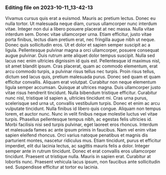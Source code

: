 

### Editing file on 2023-10-11_13-42-13

Vivamus cursus quis erat a euismod. Mauris ac pretium lectus. Donec eu nulla tortor. Ut malesuada neque diam, cursus ullamcorper nunc interdum vitae. Integer non dui a libero posuere placerat at nec massa. Nulla vitae interdum sem. Donec vitae ullamcorper urna. Etiam efficitur, justo vitae porta finibus, lectus diam pretium erat, nec fringilla augue nibh ut neque. Donec quis sollicitudin eros. Ut et dolor et sapien semper suscipit ac a ligula. Pellentesque pulvinar magna a orci ullamcorper, posuere consequat augue pulvinar.
Duis rutrum ante aliquet dolor tempus suscipit. Nulla sed lacus nec enim ultricies dignissim id quis est. Pellentesque id maximus nisl, sit amet blandit ipsum. Cras placerat, quam ac commodo elementum, erat arcu commodo turpis, a pulvinar risus tellus nec turpis. Proin risus tellus, dictum sed lacus quis, pretium malesuada purus. Donec sed quam et quam efficitur convallis. Aliquam erat volutpat. Curabitur non neque elementum ligula semper accumsan. Quisque at ultrices magna. Duis ullamcorper justo vitae risus hendrerit tincidunt.
Nulla bibendum tristique efficitur. Curabitur nunc nisl, tristique id sapien a, ultricies tincidunt mi. Cras urna purus, scelerisque sed urna ut, convallis vestibulum turpis. Donec et enim ac arcu vulputate tincidunt. Nulla finibus id libero quis congue. Aliquam non tempus lorem, et auctor nunc. Nunc in velit finibus neque molestie luctus vel vitae turpis. Phasellus pellentesque tempus nibh, ac egestas felis ultricies id. Morbi facilisis nisi sed turpis pulvinar, eget laoreet eros rhoncus. Interdum et malesuada fames ac ante ipsum primis in faucibus. Nam vel enim vitae sapien eleifend rhoncus. Orci varius natoque penatibus et magnis dis parturient montes, nascetur ridiculus mus. Etiam tincidunt, purus et efficitur imperdiet, elit dui lacinia lectus, ac sagittis mauris felis a dolor.
Integer semper ante in rutrum tincidunt. Donec et erat convallis eros ullamcorper tincidunt. Praesent ut tristique nulla. Mauris in sapien erat. Curabitur at lobortis nunc. Praesent vehicula lacus ipsum, non faucibus ante sollicitudin sed. Suspendisse efficitur at tortor eu lacinia.


